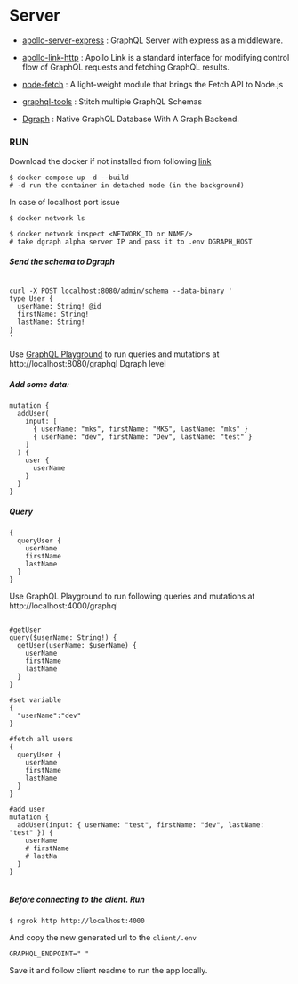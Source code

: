 # Server

- [apollo-server-express](https://www.apollographql.com/docs/apollo-server/integrations/middleware/) : GraphQL Server with express as a middleware.

- [apollo-link-http](https://www.apollographql.com/docs/link/#usage) : Apollo Link is a standard interface for modifying control flow of GraphQL requests and fetching GraphQL results.

- [node-fetch](https://github.com/node-fetch/node-fetch) : A light-weight module that brings the Fetch API to Node.js

- [graphql-tools](https://www.graphql-tools.com/docs/introduction) : Stitch multiple GraphQL Schemas

- [Dgraph](https://github.com/dgraph-io/dgraph) : Native GraphQL Database With A Graph Backend.

### RUN

Download the docker if not installed from following [link](https://www.docker.com/products/docker-desktop)

```shell
$ docker-compose up -d --build
# -d run the container in detached mode (in the background)
```

In case of localhost port issue

```shell
$ docker network ls

$ docker network inspect <NETWORK_ID or NAME/>
# take dgraph alpha server IP and pass it to .env DGRAPH_HOST
```

##### Send the schema to Dgraph

```shell

curl -X POST localhost:8080/admin/schema --data-binary '
type User {
  userName: String! @id
  firstName: String!
  lastName: String!
}
'
```

Use [GraphQL Playground](https://github.com/graphql/graphql-playground) to run queries and mutations at http://localhost:8080/graphql Dgraph level

##### Add some data:

```shell
mutation {
  addUser(
    input: [
      { userName: "mks", firstName: "MKS", lastName: "mks" }
      { userName: "dev", firstName: "Dev", lastName: "test" }
    ]
  ) {
    user {
      userName
    }
  }
}
```

##### Query

```shell
{
  queryUser {
    userName
    firstName
    lastName
  }
}

```

Use GraphQL Playground to run following queries and mutations at http://localhost:4000/graphql

```shell

#getUser
query($userName: String!) {
  getUser(userName: $userName) {
    userName
    firstName
    lastName
  }
}

#set variable
{
  "userName":"dev"
}

#fetch all users
{
  queryUser {
    userName
    firstName
    lastName
  }
}

#add user
mutation {
  addUser(input: { userName: "test", firstName: "dev", lastName: "test" }) {
    userName
    # firstName
    # lastNa
  }
}


```

##### Before connecting to the client. Run

```shell
$ ngrok http http://localhost:4000
```

And copy the new generated url to the `client/.env`

```
GRAPHQL_ENDPOINT=" "
```

Save it and follow client readme to run the app locally.

